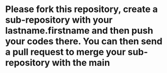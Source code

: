 # Please fork this repository, create a sub-repository with your lastname.firstname and then push your codes there. You can then send a pull request to merge your sub-repository with the main
